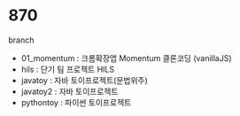 # 870

branch
- 01_momentum : 크롬확장앱 Momentum 클론코딩 (vanillaJS)
- hils : 단기 팀 프로젝트 HILS
- javatoy : 자바 토이프로젝트(문법위주)
- javatoy2 : 자바 토이프로젝트
- pythontoy : 파이썬 토이프로젝트
